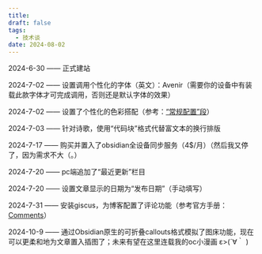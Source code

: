 ```yaml
---
title: 
draft: false
tags:
  - 技术谈
date: 2024-08-02
---
```

2024-6-30 —— 正式建站

2024-7-02 —— 设置调用个性化的字体（英文）：Avenir（需要你的设备中有装载此款字体才可完成调用，否则还是默认字体的效果）

2024-7-02 —— 设置了个性化的色彩搭配（参考：[“常规配置”段](https://quartz.jzhao.xyz/configuration#general-configuration)）

2024-7-03 —— 针对诗歌，使用“代码块”格式代替富文本的换行排版

2024-7-17 —— 购买并置入了obsidian全设备同步服务（4$/月）（然后我又停了，因为需求不大（。）

2024-7-20 —— pc端追加了“最近更新”栏目

2024-7-20 —— 设置文章显示的日期为“发布日期”（手动填写）

2024-7-31 —— 安装giscus，为博客配置了评论功能（参考官方手册：[Comments](https://quartz.jzhao.xyz/features/comments)）

2024-10-9 —— 通过Obsidian原生的可折叠callouts格式模拟了图床功能，现在可以更柔和地为文章置入插图了；未来有望在这里连载我的oc小漫画 ε>(´∀｀   )


